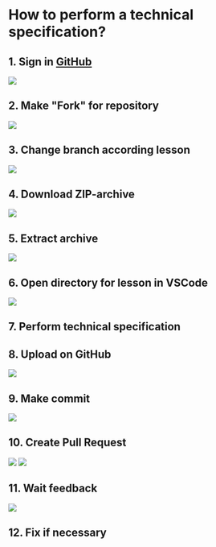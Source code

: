 # How to perform a technical specification?

## 1. Sign in [GitHub](https://github.com/)
![](images/sign-in.png)
## 2. Make "Fork" for repository
![](images/make-fork-for-repository.png)
## 3. Change branch according lesson
![](images/change-branch.png)
## 4. Download ZIP-archive
![](images/download-zip.png)
## 5. Extract archive
![](images/extract-archive.png)
## 6. Open directory for lesson in VSCode
![](images/open-with-vscode.png)
## 7. Perform technical specification
## 8. Upload on GitHub
![](images/upload-to-github.png)
## 9. Make commit
![](images/make-commit.png)
## 10. Create Pull Request
![](images/create-pull-request.png)
![](images/create-pull-request2.png)
## 11. Wait feedback
![](images/feedback.png)
## 12. Fix if necessary